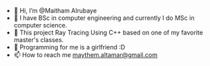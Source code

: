 - 👋 Hi, I’m @Maitham Alrubaye
- 👀 I have BSc in computer engineering and currently I do MSc in computer science. 
- 🌱 This project Ray Tracing Using C++ based on one of my favorite master's classes.
- 💞️ Programming for me is a girlfriend :D
- 📫 How to reach me maythem.altamar@gmail.com
